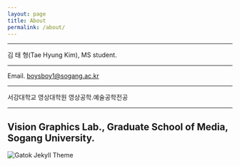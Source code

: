 ```yaml
---
layout: page
title: About
permalink: /about/
---
```

<div class="mt50"></div>

-------------------------------------------------------------------  
김 태 형(Tae Hyung Kim), MS student.  
_ _ _
Email. boysboy1@sogang.ac.kr
_ _ _
서강대학교 영상대학원 영상공학.예술공학전공 
_ _ _
Vision Graphics Lab., Graduate School of Media, Sogang University. 
-------------------------------------------------------------------

![Gatok Jekyll Theme]({{site.baseurl}}/images/gatok.jpg)

